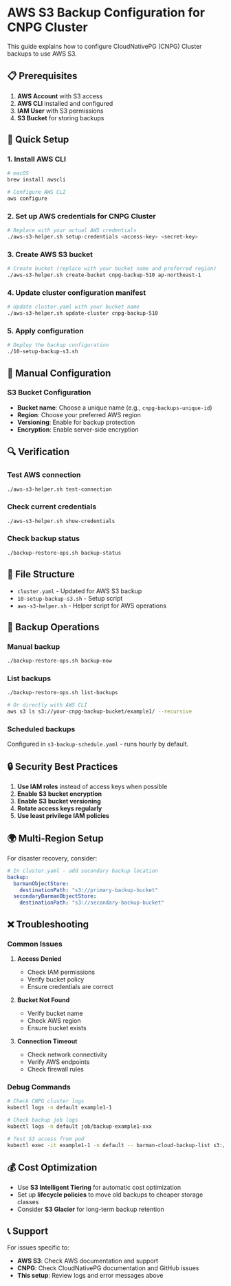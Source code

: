# AWS S3 Backup Configuration for CNPG Cluster

This guide explains how to configure CloudNativePG (CNPG) Cluster backups to use AWS S3.

## 📋 Prerequisites

1. **AWS Account** with S3 access
2. **AWS CLI** installed and configured
3. **IAM User** with S3 permissions
4. **S3 Bucket** for storing backups

## 🚀 Quick Setup

### 1. Install AWS CLI
```bash
# macOS
brew install awscli

# Configure AWS CLI
aws configure
```

### 2. Set up AWS credentials for CNPG Cluster
```bash
# Replace with your actual AWS credentials
./aws-s3-helper.sh setup-credentials <access-key> <secret-key>
```

### 3. Create AWS S3 bucket
```bash
# Create bucket (replace with your bucket name and preferred region)
./aws-s3-helper.sh create-bucket cnpg-backup-510 ap-northeast-1
```

### 4. Update cluster configuration manifest
```bash
# Update cluster.yaml with your bucket name
./aws-s3-helper.sh update-cluster cnpg-backup-510
```

### 5. Apply configuration
```bash
# Deploy the backup configuration
./10-setup-backup-s3.sh
```

## 🔧 Manual Configuration

### S3 Bucket Configuration
- **Bucket name**: Choose a unique name (e.g., `cnpg-backups-unique-id`)
- **Region**: Choose your preferred AWS region
- **Versioning**: Enable for backup protection
- **Encryption**: Enable server-side encryption

## 🔍 Verification

### Test AWS connection
```bash
./aws-s3-helper.sh test-connection
```

### Check current credentials
```bash
./aws-s3-helper.sh show-credentials
```

### Check backup status
```bash
./backup-restore-ops.sh backup-status
```

## 📁 File Structure

- `cluster.yaml` - Updated for AWS S3 backup
- `10-setup-backup-s3.sh` - Setup script
- `aws-s3-helper.sh` - Helper script for AWS operations

## 🔄 Backup Operations

### Manual backup
```bash
./backup-restore-ops.sh backup-now
```

### List backups
```bash
./backup-restore-ops.sh list-backups

# Or directly with AWS CLI
aws s3 ls s3://your-cnpg-backup-bucket/example1/ --recursive
```

### Scheduled backups
Configured in `s3-backup-schedule.yaml` - runs hourly by default.

## 🔒 Security Best Practices

1. **Use IAM roles** instead of access keys when possible
2. **Enable S3 bucket encryption**
3. **Enable S3 bucket versioning**
4. **Rotate access keys regularly**
5. **Use least privilege IAM policies**

## 🌍 Multi-Region Setup

For disaster recovery, consider:

```yaml
# In cluster.yaml - add secondary backup location
backup:
  barmanObjectStore:
    destinationPath: "s3://primary-backup-bucket"
  secondaryBarmanObjectStore:
    destinationPath: "s3://secondary-backup-bucket"
```

## ❌ Troubleshooting

### Common Issues

1. **Access Denied**
   - Check IAM permissions
   - Verify bucket policy
   - Ensure credentials are correct

2. **Bucket Not Found**
   - Verify bucket name
   - Check AWS region
   - Ensure bucket exists

3. **Connection Timeout**
   - Check network connectivity
   - Verify AWS endpoints
   - Check firewall rules

### Debug Commands
```bash
# Check CNPG cluster logs
kubectl logs -n default example1-1

# Check backup job logs
kubectl logs -n default job/backup-example1-xxx

# Test S3 access from pod
kubectl exec -it example1-1 -n default -- barman-cloud-backup-list s3://your-bucket example1
```

## 💰 Cost Optimization

- Use **S3 Intelligent Tiering** for automatic cost optimization
- Set up **lifecycle policies** to move old backups to cheaper storage classes
- Consider **S3 Glacier** for long-term backup retention

## 📞 Support

For issues specific to:
- **AWS S3**: Check AWS documentation and support
- **CNPG**: Check CloudNativePG documentation and GitHub issues
- **This setup**: Review logs and error messages above
